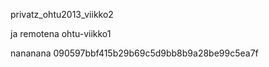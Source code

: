privatz_ohtu2013_viikko2

ja remotena
ohtu-viikko1

nananana
090597bbf415b29b69c5d9bb8b9a28be99c5ea7f
